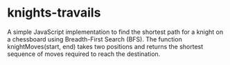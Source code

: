 # knights-travails
A simple JavaScript implementation to find the shortest path for a knight on a chessboard using Breadth-First Search (BFS). The function knightMoves(start, end) takes two positions and returns the shortest sequence of moves required to reach the destination.
